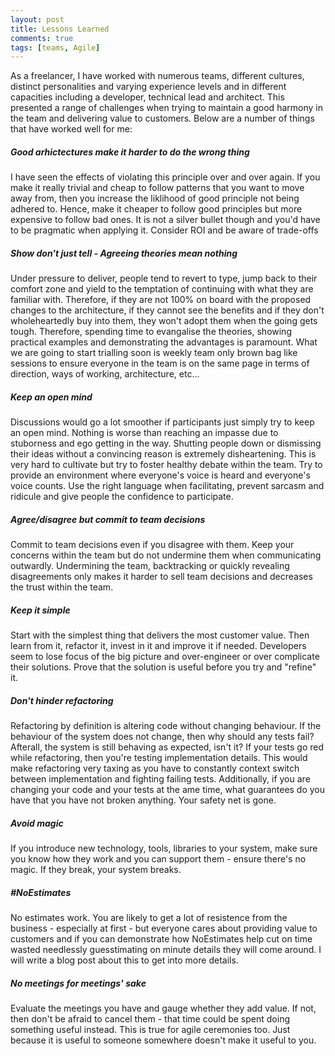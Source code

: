 ```yaml
---
layout: post
title: Lessons Learned
comments: true
tags: [teams, Agile]
---
```


As a freelancer, I have worked with numerous teams, different cultures, distinct personalities and varying experience levels and in different capacities including a developer, technical lead and architect. This presented a range of challenges when trying to maintain a good harmony in the team and delivering value to customers. Below are a number of things that have worked well for me: 

##### Good arhictectures make it harder to do the wrong thing
I have seen the effects of violating this principle over and over again. If you make it really trivial and cheap to follow patterns that you want to move away from, then you increase the liklihood of good principle not being adhered to. Hence, make it cheaper to follow good principles but more expensive to follow bad ones. It is not a silver bullet though and you'd have to be pragmatic when applying it. Consider ROI and be aware of trade-offs

##### Show don't just tell - Agreeing theories mean nothing
Under pressure to deliver, people tend to revert to type, jump back to their comfort zone and yield to the temptation of continuing with what they are familiar with. Therefore, if they are not 100% on board with the proposed changes to the architecture, if they cannot see the benefits and if they don't wholeheartedly buy into them, they won't adopt them when the going gets tough. Therefore, spending time to evangalise the theories, showing practical examples and demonstrating the advantages is paramount. What we are going to start trialling soon is weekly team only brown bag like sessions to ensure everyone in the team is on the same page in terms of direction, ways of working, architecture, etc...

##### Keep an open mind
Discussions would go a lot smoother if participants just simply try to keep an open mind. Nothing is worse than reaching an impasse due to stuborness and ego getting in the way. Shutting people down or dismissing their ideas without a convincing reason is extremely disheartening. This is very hard to cultivate but try to foster healthy debate within the team. Try to provide an environment where everyone's voice is heard and everyone's voice counts. Use the right language when facilitating, prevent sarcasm and ridicule and give people the confidence to participate.

##### Agree/disagree but commit to team decisions
Commit to team decisions even if you disagree with them. Keep your concerns within the team but do not undermine them when communicating outwardly. Undermining the team, backtracking or quickly revealing disagreements only makes it harder to sell team decisions and decreases the trust within the team. 

##### Keep it simple
Start with the simplest thing that delivers the most customer value. Then learn from it, refactor it, invest in it and improve it if needed. Developers seem to lose focus of the big picture and over-engineer or over complicate their solutions. Prove that the solution is useful before you try and "refine" it. 

##### Don't hinder refactoring
Refactoring by definition is altering code without changing behaviour. If the behaviour of the system does not change, then why should any tests fail? Afterall, the system is still behaving as expected, isn't it? If your tests go red while refactoring, then you're testing implementation details. This would make refactoring very taxing as you have to constantly context switch between implementation and fighting failing tests. Additionally, if you are changing your code and your tests at the ame time, what guarantees do you have that you have not broken anything. Your safety net is gone. 

##### Avoid magic
If you introduce new technology, tools, libraries to your system, make sure you know how they work and you can support them - ensure there's no magic. If they break, your system breaks.

##### #NoEstimates
No estimates work. You are likely to get a lot of resistence from the business - especially at first - but everyone cares about providing value to customers and if you can demonstrate how NoEstimates help cut on time wasted needlessly guesstimating on minute details they will come around. I will write a blog post about this to get into more details.

##### No meetings for meetings' sake
Evaluate the meetings you have and gauge whether they add value. If not, then don't be afraid to cancel them - that time could be spent doing something useful instead. This is true for agile ceremonies too. Just because it is useful to someone somewhere doesn't make it useful to you. 
